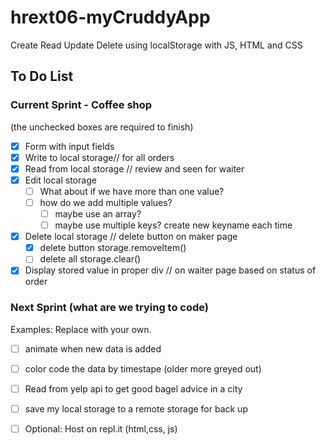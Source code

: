 # hrext06-myCruddyApp
Create Read Update Delete using localStorage with JS, HTML and CSS


## To Do List

### Current Sprint - Coffee shop

(the unchecked boxes are required to finish)
- [x] Form with input fields
- [x] Write to local storage// for all orders
- [x] Read from local storage // review and seen for waiter
- [x] Edit local storage
    - [ ] What about if we have more than one value?
    - [ ] how do we add multiple values?
        - [ ] maybe use an array?
        - [ ] maybe use multiple keys? create new keyname each time

- [x] Delete local storage // delete button on maker page
    - [x] delete button storage.removeItem()
    - [ ] delete all storage.clear()
- [x] Display stored value in proper div // on waiter page based on status of order

### Next Sprint (what are we trying to code)
Examples: Replace with your own.
- [ ] animate when new data is added
- [ ] color code the data by timestape (older more greyed out)
- [ ] Read from yelp api to get good bagel advice in a city
- [ ] save my local storage to a remote storage for back up

- [ ] Optional: Host on repl.it (html,css, js)
